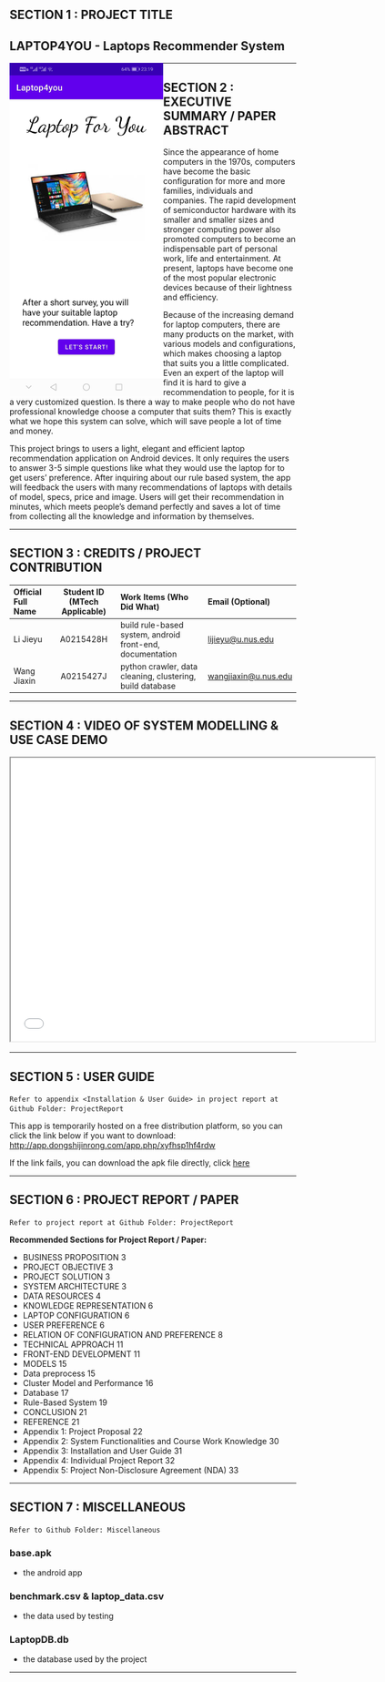 ﻿## SECTION 1 : PROJECT TITLE
## LAPTOP4YOU - Laptops Recommender System

<img src="Miscellaneous/home.jpg"
     style="float: left; margin-right: 0px;" height="585" width="270"/>

---

## SECTION 2 : EXECUTIVE SUMMARY / PAPER ABSTRACT
Since the appearance of home computers in the 1970s, computers have become the basic configuration for more and more families, individuals and companies. The rapid development of semiconductor hardware with its smaller and smaller sizes and stronger computing power also promoted computers to become an indispensable part of personal work, life and entertainment. At present, laptops have become one of the most popular electronic devices because of their lightness and efficiency.

Because of the increasing demand for laptop computers, there are many products on the market, with various models and configurations, which makes choosing a laptop that suits you a little complicated. Even an expert of the laptop will find it is hard to give a recommendation to people, for it is a very customized question. Is there a way to make people who do not have professional knowledge choose a computer that suits them? This is exactly what we hope this system can solve, which will save people a lot of time and money.

This project brings to users a light, elegant and efficient laptop recommendation application on Android devices. It only requires the users to answer 3-5 simple questions like what they would use the laptop for to get users’ preference. After inquiring about our rule based system, the app will feedback the users with many recommendations of laptops with details of model, specs, price and image. Users will get their recommendation in minutes, which meets people’s demand perfectly and saves a lot of time from collecting all the knowledge and information by themselves.
 

---

## SECTION 3 : CREDITS / PROJECT CONTRIBUTION

| Official Full Name  | Student ID (MTech Applicable)  | Work Items (Who Did What) | Email (Optional) |
| :------------ |:---------------:| :-----| :-----|
| Li Jieyu | A0215428H | build rule-based system, android front-end, documentation | lijieyu@u.nus.edu |
| Wang Jiaxin | A0215427J | python crawler, data cleaning, clustering, build database | wangjiaxin@u.nus.edu |

---

## SECTION 4 : VIDEO OF SYSTEM MODELLING & USE CASE DEMO

<iframe width="640" height="498" src="Video/IRS-PM-2020-10-30-IS02FT-GRP10-LAPTOP4YOU.mp4"></iframe>

---

## SECTION 5 : USER GUIDE

`Refer to appendix <Installation & User Guide> in project report at Github Folder: ProjectReport`

This app is temporarily hosted on a free distribution platform, so you can click the link below if you want to download:
http://app.dongshijinrong.com/app.php/xyfhsp1hf4rdw

If the link fails, you can download the apk file directly, click [here](https://github.com/jacey-wjx/IRS-PM-2020-10-30-IS02FT-GRP10-LAPTOP4YOU/blob/master/Miscellaneous/base.apk)


---
## SECTION 6 : PROJECT REPORT / PAPER

`Refer to project report at Github Folder: ProjectReport`

**Recommended Sections for Project Report / Paper:**
- BUSINESS PROPOSITION	3
- PROJECT OBJECTIVE	3
- PROJECT SOLUTION	3
- SYSTEM ARCHITECTURE	3
- DATA  RESOURCES	4
- KNOWLEDGE REPRESENTATION	6
- LAPTOP CONFIGURATION	6
- USER PREFERENCE	6
- RELATION OF CONFIGURATION AND PREFERENCE	8
- TECHNICAL APPROACH	11
- FRONT-END DEVELOPMENT	11
- MODELS	15
- Data preprocess	15
- Cluster Model and Performance	16
- Database	17
- Rule-Based System	19
- CONCLUSION	21
- REFERENCE	21
- Appendix 1: Project Proposal	22
- Appendix 2: System Functionalities and Course Work Knowledge	30
- Appendix 3: Installation and User Guide	31
- Appendix 4: Individual Project Report	32
- Appendix 5: Project Non-Disclosure Agreement (NDA)	33

---
## SECTION 7 : MISCELLANEOUS

`Refer to Github Folder: Miscellaneous`

### base.apk
* the android app
### benchmark.csv & laptop_data.csv
* the data used by testing
### LaptopDB.db
* the database used by the project

---

